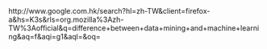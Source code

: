 <div>http://www.google.com.hk/search?hl=zh-TW&amp;client=firefox-a&amp;hs=K3s&amp;rls=org.mozilla%3Azh-TW%3Aofficial&amp;q=difference+between+data+mining+and+machine+learning&amp;aq=f&amp;aqi=g1&amp;aql=&amp;oq=</div>